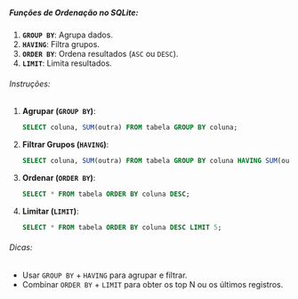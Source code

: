 ##### Funções de Ordenação no SQLite:
1. **`GROUP BY`**: Agrupa dados.
2. **`HAVING`**: Filtra grupos.
3. **`ORDER BY`**: Ordena resultados (`ASC` ou `DESC`).
4. **`LIMIT`**: Limita resultados.

###### Instruções:
1. **Agrupar (`GROUP BY`)**:
    ```sql
    SELECT coluna, SUM(outra) FROM tabela GROUP BY coluna;
    ```

2. **Filtrar Grupos (`HAVING`)**:
    ```sql
    SELECT coluna, SUM(outra) FROM tabela GROUP BY coluna HAVING SUM(outra) > valor;
    ```

3. **Ordenar (`ORDER BY`)**:
    ```sql
    SELECT * FROM tabela ORDER BY coluna DESC;
    ```

4. **Limitar (`LIMIT`)**:
    ```sql
    SELECT * FROM tabela ORDER BY coluna DESC LIMIT 5;
    ```

###### Dicas:
- Usar `GROUP BY` + `HAVING` para agrupar e filtrar.
- Combinar `ORDER BY` + `LIMIT` para obter os top N ou os últimos registros.